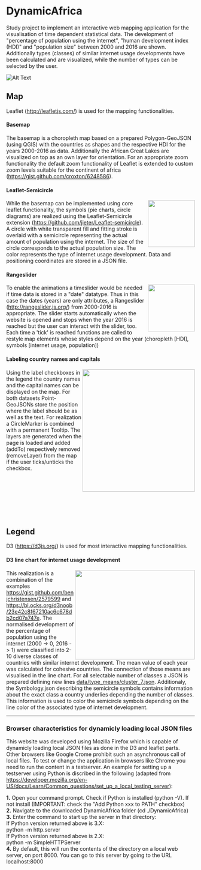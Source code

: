 # DynamicAfrica
Study project to implement an interactive web mapping application for the visualisation of time dependent statistical data. The development of "percentage of population using the internet", "human development index (HDI)" and "population size" between 2000 and 2016 are shown. Additionally types (classes) of similar internet usage developments have been calculated and are visualized, while the number of types can be selected by the user.   

![Alt Text](https://github.com/lukasalexanderweber/DynamicAfrica/blob/master/gif/html.gif)

## Map

Leaflet (http://leafletjs.com/) is used for the mapping functionalities.

#### Basemap

The basemap is a choropleth map based on a prepared Polygon-GeoJSON (using QGIS) with the countries as shapes and the respective HDI for the years 2000-2016 as data. Additionally the African Great Lakes are visualized on top as an own layer for orientation. For an appropriate zoom functionality the default zoom functionality of Leaflet is extended to custom zoom levels suitable for the continent of africa (https://gist.github.com/croxton/6248586). 

#### Leaflet-Semicircle

<img align="right" width="125" height="125" src="https://github.com/lukasalexanderweber/DynamicAfrica/blob/master/gif/semiC.gif">While the basemap can be implemented using core leaflet functionality, the symbols (pie charts, circle diagrams) are realized using the Leaflet-Semicircle extension (https://github.com/jieter/Leaflet-semicircle). A circle with white transparent fill and fitting stroke is overlaid with a semicircle representing the actual amount of population using the internet. The size of the circle corresponds to the actual population size. The color represents the type of internet usage development. Data and positioning coordinates are stored in a JSON file.

#### Rangeslider

<img align="right" width="125" height="125" src="https://github.com/lukasalexanderweber/DynamicAfrica/blob/master/gif/slider.gif">To enable the animations a timeslider would be needed if time data is stored in a "date" datatype. Thus in this case the dates (years) are only attributes, a Rangeslider (http://rangeslider.js.org/) from 2000-2016 is appropriate. The slider starts automatically when the website is opened and stops when the year 2016 is reached but the user can interact with the slider, too. Each time a 'tick' is reached functions are called to restyle map elements whose styles depend on the year (choropleth [HDI], symbols [internet usage, population])   

#### Labeling country names and capitals

<img align="right" width="300" height="326" src="https://github.com/lukasalexanderweber/DynamicAfrica/blob/master/gif/labels.gif">Using the label checkboxes in the legend the country names and the capital names can be displayed on the map. For both datasets Point-GeoJSONs store the position where the label should be as well as the text. For realization a CircleMarker is combined with a permanent Tooltip. The layers are generated when the page is loaded and added (addTo) respectively removed (removeLayer) from the map if the user ticks/unticks the checkbox.
</br></br></br></br></br></br></br></br>

## Legend

D3 (https://d3js.org/) is used for most interactive mapping functionalities.

#### D3 line chart for internet usage development

<img align="right" width="320" height="238" src="https://github.com/lukasalexanderweber/DynamicAfrica/blob/master/gif/linechart.gif">This realization is a combination of the examples https://gist.github.com/benjchristensen/2579599 and https://bl.ocks.org/d3noob/23e42c8f67210ac6c678db2cd07a747e. The normalised development of the percentage of population using the internet (2000 -> 0, 2016 -> 1) were classified into 2-10 diverse classes of countries with similar internet development. The mean value of each year was calculated for cohesive countries. The connection of those means are visualised in the line chart. For all selectable number of classes a JSON is prepared defining new lines [data/type_means/cluster_7.json](data/type_means/cluster_7.json). Additionaly, the Symbology.json describing the semicircle symbols contains information about the exact class a country underlies depending the number of classes. This information is used to color the semicircle symbols depending on the line color of the associated type of internet development.

---

### Browser characteristics for dynamicly loading local JSON files

This website was developed using Mozilla Firefox which is capable of dynamicly loading local JSON files as done in the D3 and leaflet parts. Other browsers like Google Crome prohibit such an asynchronous call of local files. To test or change the application in browsers like Chrome you need to run the content in a testserver. An example for setting up a testserver using Python is discribed in the following (adapted from https://developer.mozilla.org/en-US/docs/Learn/Common_questions/set_up_a_local_testing_server):

  <b>1.</b> Open your command prompt. Check if Python is installed (python -V). If not install (IMPORTANT: check the "Add Python xxx to PATH" checkbox)<br />
  <b>2.</b> Navigate to the downloaded DynamicAfrica folder (cd ./DynamicAfrica)<br />
  <b>3.</b> Enter the command to start up the server in that directory:<br />
  If Python version returned above is 3.X:<br />
  python -m http.server<br />
  If Python version returned above is 2.X:<br />
  python -m SimpleHTTPServer<br />
  <b>4.</b> By default, this will run the contents of the directory on a local web server, on port 8000. You can go to this server by going to the URL localhost:8000
